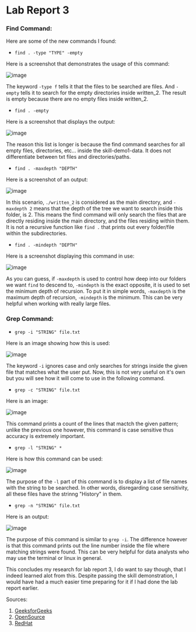 # Lab Report 3

### Find Command:

Here are some of the new commands I found:

* `find . -type "TYPE" -empty`

Here is a screenshot that demonstrates the usage of this command:


![image](https://user-images.githubusercontent.com/122484250/218277116-f5dfd2f0-97b3-4227-8272-6edf81aace41.png)

The keyword `-type f` tells it that the files to be searched are files. And `-empty` tells it to search for the empty directories inside written_2. The result is empty
because there are no empty files inside written_2.

* `find . -empty`

Here is a screenshot that displays the output:

![image](https://user-images.githubusercontent.com/122484250/218277068-9176908a-98f3-4883-a010-1cf438e42213.png)

The reason this list is longer is because the find command searches for all empty files, directories, etc... inside the skill-demo1-data. It does not differentiate between txt files and directories/paths.

* `find . -maxdepth "DEPTH"`

Here is a screenshot of an output:

![image](https://user-images.githubusercontent.com/122484250/218277364-2e3eb4c4-6286-4649-8dcc-a84927eb66e9.png)

In this scenario, `./written_2` is considered as the main directory, and `-maxdepth 2` means that the depth of the tree we want to search inside this folder, is 2. This means the find command will only search the files that are directly residing inside the main directory, and the files residing within them. It is not a recursive function like `find .` that prints out every folder/file within the subdirectories.

* `find . -mindepth "DEPTH"`

Here is a screenshot displaying this command in use:

![image](https://user-images.githubusercontent.com/122484250/218278261-767a2c17-0520-4f3a-8db8-dfeff3f12476.png)

As you can guess, if `-maxdepth` is used to control how deep into our folders we want `find` to descend to, `-mindepth` is the exact opposite, it is used to set the minimum depth of recursion. To put it in simple words, `-maxdepth` is the maximum depth of recursion, `-mindepth` is the minimum. This can be very helpful when working with really large files.

### Grep Command:

* `grep -i "STRING" file.txt`

Here is an image showing how this is used:

![image](https://user-images.githubusercontent.com/122484250/218278622-b7957d60-84b5-481f-99b7-f389ddc9c3ca.png)

The keyword `-i` ignores case and only searches for strings inside the given file that matches what the user put. Now, this is not very useful on it's own but you will see how it will come to use in the following command.

* `grep -c "STRING" file.txt`

Here is an image:

![image](https://user-images.githubusercontent.com/122484250/218278685-a046336b-d592-427a-a9cd-ff1c320b56d3.png)

This command prints a count of the lines that mactch the given pattern; unlike the previous one however, this command is case sensitive thus accuracy is extremely important.

* `grep -l "STRING" *`

Here is how this command can be used:

![image](https://user-images.githubusercontent.com/122484250/218278797-3beae997-15cc-48cc-b090-26a08be8e2d6.png)

The purpose of the `-l` part of this command is to display a list of file names with the string to be searched. In other words, disregarding case sensitivity, all these files have the strinng "History" in them.

* `grep -n "STRING" file.txt`

Here is an output:

![image](https://user-images.githubusercontent.com/122484250/218278868-0da19d68-6e6b-46cb-aced-87917bbe1ea3.png)

The purpose of this command is similar to `grep -i`. The difference however is that this command prints out the line number inside the file where matching strings were found. This can be very helpful for data analysts who may use the terminal or linux in general.


This concludes my research for lab report 3, I do want to say though, that I indeed learned alot from this. Despite passing the skill demonstration, I would have had a much easier time preparing for it if I had done the lab report earlier.


Sources:
1. [GeeksforGeeks](https://www.geeksforgeeks.org/grep-command-in-unixlinux/)
2. [OpenSource](https://opensource.com/article/21/9/linux-find-command)
3. [RedHat](https://www.redhat.com/sysadmin/linux-find-command)


